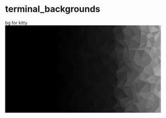 # terminal_backgrounds
bg for kitty
![alt text](https://github.com/DevAtDawn/terminal_backgrounds/blob/d61f6e4537da1d4226d1cebae6bbdc02a5d340ce/lowcmd.jpg)

